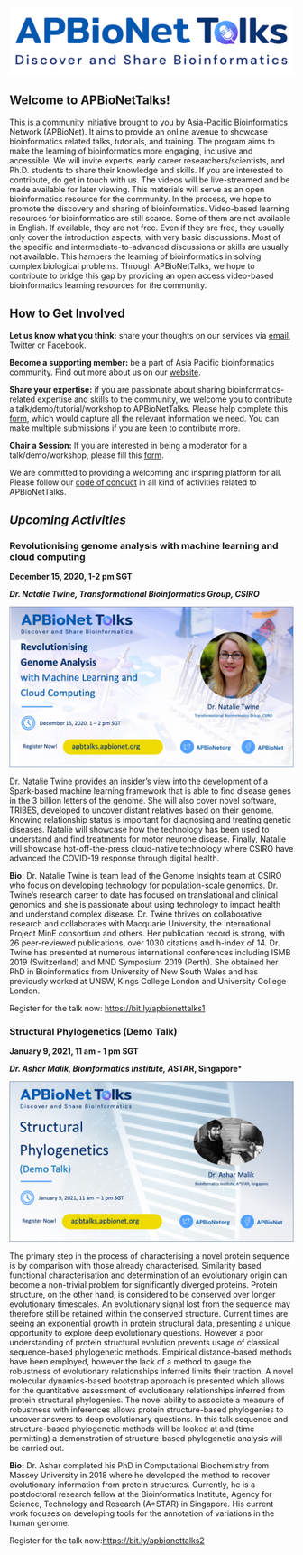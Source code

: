 ![alt text](https://github.com/APBioNet/APBioNetTalks/blob/main/APBioNET-Talks_small.jpg)

## **Welcome to APBioNetTalks!** 
This is a community initiative brought to you by Asia-Pacific Bioinformatics Network (APBioNet). It aims to provide an online avenue to showcase bioinformatics related talks, tutorials, and training. The program aims to make the learning of bioinformatics more engaging, inclusive and accessible. We will invite experts, early career researchers/scientists, and Ph.D. students to share their knowledge and skills. If you are interested to contribute, do get in touch with us. The videos will be live-streamed and be made available for later viewing. This materials will serve as an open bioinformatics resource for the community. In the process, we hope to promote the discovery and sharing of bioinformatics. Video-based learning resources for bioinformatics are still scarce. Some of them are not available in English. If available, they are not free. Even if they are free, they usually only cover the introduction aspects, with very basic discussions. Most of the specific and intermediate-to-advanced discussions or skills are usually not available. This hampers the learning of bioinformatics in solving complex biological problems. Through APBioNetTalks, we hope to contribute to bridge this gap by providing an open access video-based bioinformatics learning resources for the community.

## **How to Get Involved** 
**Let us know what you think:** share your thoughts on our services via [email](secretariat@apbionet.org), [Twitter](https://twitter.com/APBioNetorg) or [Facebook](https://web.facebook.com/apbionet). 

**Become a supporting member:** be a part of Asia Pacific bioinformatics community. Find out more about us on our [website](http://www.apbionet.org/). 

**Share your expertise:** if you are passionate about sharing bioinformatics-related expertise and skills to the community, we welcome you to contribute a talk/demo/tutorial/workshop to APBioNetTalks. Please help complete this [form](https://forms.gle/SAVsiaLFCidhykY8A), which would capture all the relevant information we need. You can make multiple submissions if you are keen to contribute more. 

**Chair a Session:** If you are interested in being a moderator for a talk/demo/workshop, please fill this [form](https://forms.gle/7DnKHPLEaf4Ko6pU8). 

We are committed to providing a welcoming and inspiring platform for all. Please follow our [code of conduct](https://apbtalks.apbionet.org/code-of-conduct/) in all kind of activities related to APBioNetTalks.

## *Upcoming Activities*

### Revolutionising genome analysis with machine learning and cloud computing
**December 15, 2020, 1-2 pm SGT**

***Dr. Natalie Twine, Transformational Bioinformatics Group, CSIRO*** 

![alt text](https://github.com/APBioNet/APBioNetTalks/blob/main/APBtalks1.jpg)

Dr. Natalie Twine provides an insider’s view into the development of a Spark-based machine learning framework that is able to find disease genes in the 3 billion letters of the genome. She will also cover novel software, TRIBES, developed to uncover distant relatives based on their genome. Knowing relationship status is important for diagnosing and treating genetic diseases. Natalie will showcase how the technology has been used to understand and find treatments for motor neurone disease. Finally, Natalie will showcase hot-off-the-press cloud-native technology where CSIRO have advanced the COVID-19 response through digital health. 

**Bio:** 
Dr. Natalie Twine is team lead of the Genome Insights team at CSIRO who focus on developing technology for population-scale genomics. Dr. Twine’s research career to date has focused on translational and clinical genomics and she is passionate about using technology to impact health and understand complex disease. Dr. Twine thrives on collaborative research and collaborates with Macquarie University, the International Project MinE consortium and others. Her publication record is strong, with 26 peer-reviewed publications, over 1030 citations and h-index of 14. Dr. Twine has presented at numerous international conferences including ISMB 2019 (Switzerland) and MND Symposium 2019 (Perth). She obtained her PhD in Bioinformatics from University of New South Wales and has previously worked at UNSW, Kings College London and University College London.

Register for the talk now: https://bit.ly/apbionettalks1

### Structural Phylogenetics (Demo Talk)
**January 9, 2021, 11 am - 1 pm SGT**

***Dr. Ashar Malik, Bioinformatics Institute, A*STAR, Singapore***

![alt text](https://github.com/APBioNet/APBioNetTalks/blob/main/APBtalks2.jpg)

The primary step in the process of characterising a novel protein sequence is by comparison with those already characterised. Similarity based functional characterisation and determination of an evolutionary origin can become a non-trivial problem for significantly diverged proteins. Protein structure, on the other hand, is considered to be conserved over longer evolutionary timescales. An evolutionary signal lost from the sequence may therefore still be retained within the conserved structure. Current times are seeing an exponential growth in protein structural data, presenting a unique opportunity to explore deep evolutionary questions. However a poor understanding of protein structural evolution prevents usage of classical sequence-based phylogenetic methods. Empirical distance-based methods have been employed, however the lack of a method to gauge the robustness of evolutionary relationships inferred limits their traction. A novel molecular dynamics-based bootstrap approach is presented which allows for the quantitative assessment of evolutionary relationships inferred from protein structural phylogenies. The novel ability to associate a measure of robustness with inferences allows protein structure-based phylogenies to uncover answers to deep evolutionary questions. In this talk sequence and structure-based phylogenetic methods will be looked at and (time permitting) a demonstration of structure-based phylogenetic analysis will be carried out. 

**Bio:**
Dr. Ashar completed his PhD in Computational Biochemistry from Massey University in 2018 where he developed the method to recover evolutionary information from protein structures. Currently, he is a postdoctoral research fellow at the Bioinformatics Institute, Agency for Science, Technology and Research (A*STAR) in Singapore. His current work focuses on developing tools for the annotation of variations in the human genome.

Register for the talk now:https://bit.ly/apbionettalks2

